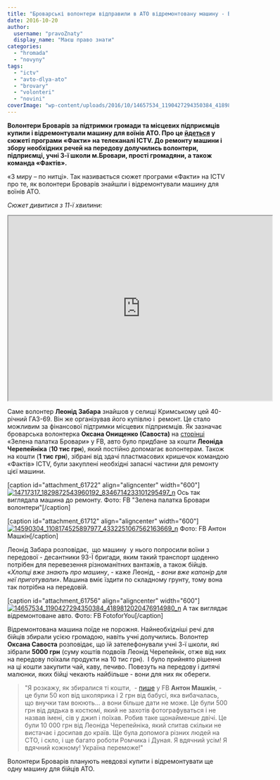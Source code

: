 ```yaml
---
title: "Броварські волонтери відправили в АТО відремонтовану машину - ВІДЕО"
date: 2016-10-20
author: 
  username: "pravoZnaty"
  display_name: "Маєш право знати"
categories: 
  - "hromada"
  - "novyny"
tags: 
  - "ictv"
  - "avto-dlya-ato"
  - "brovary"
  - "volonteri"
  - "novini"
coverImage: "wp-content/uploads/2016/10/14657534_1190427294350384_4189812020476914980_n.jpg"
---
```


**Волонтери Броварів за підтримки громади та місцевих підприємців купили і відремонтували машину для воїнів АТО. Про це [йдеться](http://fakty.ictv.ua/ua/videos/vypusk-12-45-15-zhovtnya/) у сюжеті програми «Факти» на телеканалі ICTV. До ремонту машини і збору необхідних речей на передову долучились волонтери, підприємці, учні 3-ї школи м.Бровари, прості громадяни, а також команда «Фактів».**

«З миру – по нитці». Так називається сюжет програми «Факти» на ICTV про те, як волонтери Броварів знайшли і відремонтували машину для воїнів АТО.

_Сюжет дивитися з 11-ї хвилини:_

<iframe src="http://player.fakty.ictv.ua/embed/fa98b50e5cef63aac4cfbe4b28401d137b878a45746528099a44fd53ae81177b" width="600" height="420" allowfullscreen="allowfullscreen"></iframe>

Саме волонтер **Леонід Забара** знайшов у селищі Кримському цей 40-річний ГАЗ-69. Він же організував його купівлю і  ремонт. Це стало можливим за фінансової підтримки місцевих підприємців. Як зазначає броварська волонтерка **Оксана Онищенко (Савоста)** на [сторінці](https://www.facebook.com/groups/723398331084789/permalink/1134358479988770/?__mref=message_bubble) «Зелена палатка Бровари» у FB, авто було придбане за кошти **Леоніда Черепейніка** (**10 тис грн**), який постійно допомагає волонтерам. Також на кошти (**1 тис грн**), зібрані від здачі пластмасових кришечок командою «Фактів» ICTV, були закуплені необхідні запасні частини для ремонту цієї машини.

\[caption id="attachment\_61722" align="aligncenter" width="600"\][![14717317_1829872543960192_8346714233101295497_n](https://mpz.brovary.org/wp-content/uploads/2016/10/14717317_1829872543960192_8346714233101295497_n.jpg)](https://mpz.brovary.org/wp-content/uploads/2016/10/14717317_1829872543960192_8346714233101295497_n.jpg) Ось так виглядала машина до ремонту. Фото: FB "Зелена палатка Бровари волонтери"\[/caption\]

\[caption id="attachment\_61712" align="aligncenter" width="600"\][![14590304_1108174525897977_4332251067562163669_n](https://mpz.brovary.org/wp-content/uploads/2016/10/14590304_1108174525897977_4332251067562163669_n.jpg)](https://mpz.brovary.org/wp-content/uploads/2016/10/14590304_1108174525897977_4332251067562163669_n.jpg) Фото: FB Антон Машкін\[/caption\]

Леонід Забара розповідає,  що машину  у нього попросили воїни з передової - десантники 93-Ї бригади, яким такий транспорт щоденно потрібен для перевезення різноманітних вантажів, а також бійців. «_Хлопці вже_ _знають про машину_, - каже Леонід, - _вони вже капонір для неї приготували»_. Машина вміє їздити по складному грунту, тому вона так потрібна на передовій.

\[caption id="attachment\_61756" align="aligncenter" width="600"\][![14657534_1190427294350384_4189812020476914980_n](https://mpz.brovary.org/wp-content/uploads/2016/10/14657534_1190427294350384_4189812020476914980_n.jpg)](https://mpz.brovary.org/wp-content/uploads/2016/10/14657534_1190427294350384_4189812020476914980_n.jpg) А так виглядає відремонтоване авто. Фото: FB FotoforYou\[/caption\]

Відремонтована машина поїде не порожня. Найнеобхідніші речі для бійців збирали усією громадою, навіть учні долучились. Волонтер **Оксана Савоста** розповідає, що їй зателефонували учні 3-ї школи, які зібрали **5000 грн** (суму коштів подвоїв Леонід Черепейнік, отже від них на передову поїхали продукти на 10 тис грн).  І було прийнято рішення на ці кошти закупити чай, каву, печиво. Повезуть на передову і дитячі малюнки, яких бійці чекають найбільше - вони для них як обереги.

> "Я розкажу, як збиралися ті кошти,  - [пише](https://www.facebook.com/groups/brovary/permalink/1394685663894729/) у FB **Антон Машкін**, - це були 50 коп від школярика і 2 грн від бабусі, яка вибачалась, що внучки там воюють... а вони більше дати не може. Це були 500 грн від дядька в костюмі, який не захотів фотографуваться і не назвав імені, сів у джип і поїхав. Робив таке щонайменше двічі. Це були 10 000 грн від Леоніда Черепейніка, який спитав скільки не вистачає і досипав до країв. Ще була допомога різних людей на СТО, і скло, і ще багато роботи Ромчика і Дуная. Я вдячний усім! Я вдячний кожному! Україна переможе!"

Волонтери Броварів планують невдовзі купити і відремонтувати ще одну машину для бійців АТО.
